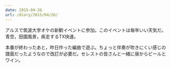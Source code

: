 ```yaml
---
date: 2015-04-26
url: /diary/2015/04/26/
---
```


アルスで筑波大学オケの新歓イベントに参加。このイベントは毎年いい天気だ。青空，田園風景，疾走するTX快速。

本番が終わったあと，昨日作った編曲で遊ぶ。ちょっと伴奏が吹きにくい感じの譜面だったようなので改訂が必要だ。セレストの皆さんと一緒に昼からビールとワイン。
